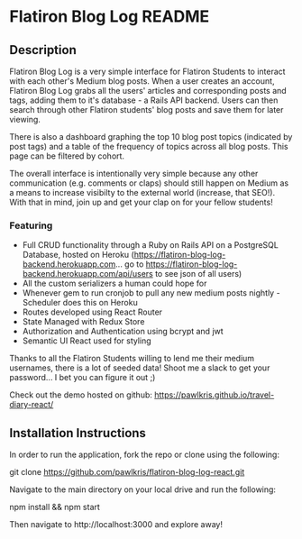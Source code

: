 # Flatiron Blog Log README

## Description
Flatiron Blog Log is a very simple interface for Flatiron Students to interact with each other's Medium blog posts. When a user creates an account, Flatiron Blog Log grabs all the users' articles and corresponding posts and tags, adding them to it's database - a Rails API backend. Users can then search through other Flatiron students' blog posts and save them for later viewing.

There is also a dashboard graphing the top 10 blog post topics (indicated by post tags) and a table of the frequency of topics across all blog posts. This page can be filtered by cohort.

The overall interface is intentionally very simple because any other communication (e.g. comments or claps) should still happen on Medium as a means to increase visibilty to the external world (increase, that SEO!). With that in mind, join up and get your clap on for your fellow students!

### Featuring
* Full CRUD functionality through a Ruby on Rails API on a PostgreSQL Database, hosted on Heroku (https://flatiron-blog-log-backend.herokuapp.com... go to https://flatiron-blog-log-backend.herokuapp.com/api/users to see json of all users)
* All the custom serializers a human could hope for
* Whenever gem to run cronjob to pull any new medium posts nightly - Scheduler does this on Heroku 
* Routes developed using React Router
* State Managed with Redux Store
* Authorization and Authentication using bcrypt and jwt
* Semantic UI React used for styling

Thanks to all the Flatiron Students willing to lend me their medium usernames, there is a lot of seeded data! Shoot me a slack to get your password... I bet you can figure it out ;)

Check out the demo hosted on github: https://pawlkris.github.io/travel-diary-react/

## Installation Instructions
In order to run the application, fork the repo or clone using the following:

git clone https://github.com/pawlkris/flatiron-blog-log-react.git

Navigate to the main directory on your local drive and run the following:

npm install && npm start

Then navigate to http://localhost:3000 and explore away!

